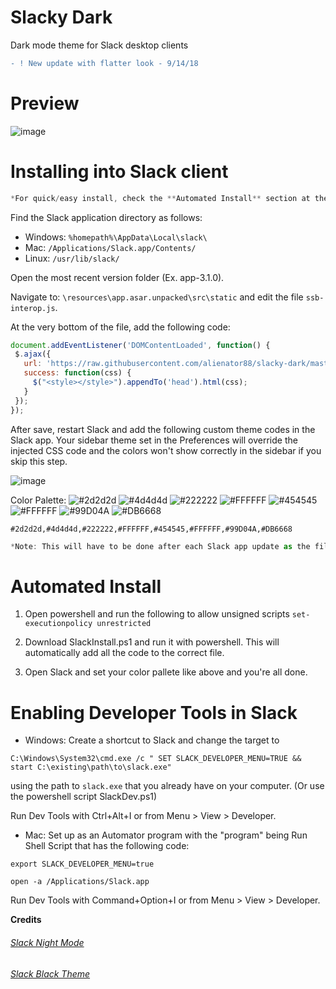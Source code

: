 # Slacky Dark
Dark mode theme for Slack desktop clients
```diff
- ! New update with flatter look - 9/14/18
```

# Preview
![image](https://user-images.githubusercontent.com/6263626/45573284-6277fa00-b829-11e8-8c18-02c7d57cdbf3.PNG)

# Installing into Slack client
```javascript
*For quick/easy install, check the **Automated Install** section at the bottom.
```

Find the Slack application directory as follows:
* Windows: `%homepath%\AppData\Local\slack\`
* Mac: `/Applications/Slack.app/Contents/`
* Linux: `/usr/lib/slack/`

Open the most recent version folder (Ex. app-3.1.0).

Navigate to: `\resources\app.asar.unpacked\src\static` and edit the file `ssb-interop.js`.

At the very bottom of the file, add the following code:

```javascript
document.addEventListener('DOMContentLoaded', function() {
 $.ajax({
   url: 'https://raw.githubusercontent.com/alienator88/slacky-dark/master/dark.css',
   success: function(css) {
     $("<style></style>").appendTo('head').html(css);
   }
 });
});
```
After save, restart Slack and add the following custom theme codes in the Slack app. Your sidebar theme set in the Preferences will override the injected CSS code and the colors won't show correctly in the sidebar if you skip this step.

![image](https://user-images.githubusercontent.com/6263626/45635735-07c9e280-ba63-11e8-91d7-062905844d82.png)

Color Palette: 
![#2d2d2d](https://placehold.it/15/2d2d2d/000000?text=+)
![#4d4d4d](https://placehold.it/15/4d4d4d/000000?text=+)
![#222222](https://placehold.it/15/222222/000000?text=+)
![#FFFFFF](https://placehold.it/15/FFFFFF/000000?text=+)
![#454545](https://placehold.it/15/454545/000000?text=+)
![#FFFFFF](https://placehold.it/15/FFFFFF/000000?text=+)
![#99D04A](https://placehold.it/15/99D04A/000000?text=+)
![#DB6668](https://placehold.it/15/DB6668/000000?text=+)
```
#2d2d2d,#4d4d4d,#222222,#FFFFFF,#454545,#FFFFFF,#99D04A,#DB6668
```

```javascript
*Note: This will have to be done after each Slack app update as the file is overwritten.*
```

# Automated Install

1. Open powershell and run the following to allow unsigned scripts ```set-executionpolicy unrestricted```

2. Download SlackInstall.ps1 and run it with powershell. This will automatically add all the code to the correct file.

3. Open Slack and set your color pallete like above and you're all done.

# Enabling Developer Tools in Slack

* Windows: Create a shortcut to Slack and change the target to 

`C:\Windows\System32\cmd.exe /c " SET SLACK_DEVELOPER_MENU=TRUE && start C:\existing\path\to\slack.exe"`

using the path to `slack.exe` that you already have on your computer. (Or use the powershell script SlackDev.ps1)

Run Dev Tools with Ctrl+Alt+I or from Menu > View > Developer.

* Mac: Set up as an Automator program with the "program" being Run Shell Script that has the following code:

```
export SLACK_DEVELOPER_MENU=true

open -a /Applications/Slack.app
```

Run Dev Tools with Command+Option+I or from Menu > View > Developer.

**Credits**

###### [Slack Night Mode](https://github.com/laCour/slack-night-mode) ######

###### [Slack Black Theme](https://github.com/widget-/slack-black-theme) ######

